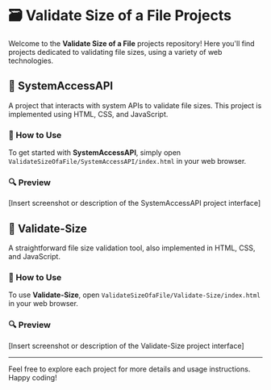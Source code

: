 # 🗃️ Validate Size of a File Projects

Welcome to the **Validate Size of a File** projects repository! Here you'll find projects dedicated to validating file sizes, using a variety of web technologies.

## 📁 SystemAccessAPI

A project that interacts with system APIs to validate file sizes. This project is implemented using HTML, CSS, and JavaScript.

### 🚀 How to Use

To get started with **SystemAccessAPI**, simply open `ValidateSizeOfaFile/SystemAccessAPI/index.html` in your web browser.

### 🔍 Preview

[Insert screenshot or description of the SystemAccessAPI project interface]

## 📁 Validate-Size

A straightforward file size validation tool, also implemented in HTML, CSS, and JavaScript.

### 🚀 How to Use

To use **Validate-Size**, open `ValidateSizeOfaFile/Validate-Size/index.html` in your web browser.

### 🔍 Preview

[Insert screenshot or description of the Validate-Size project interface]

---

Feel free to explore each project for more details and usage instructions. Happy coding!
